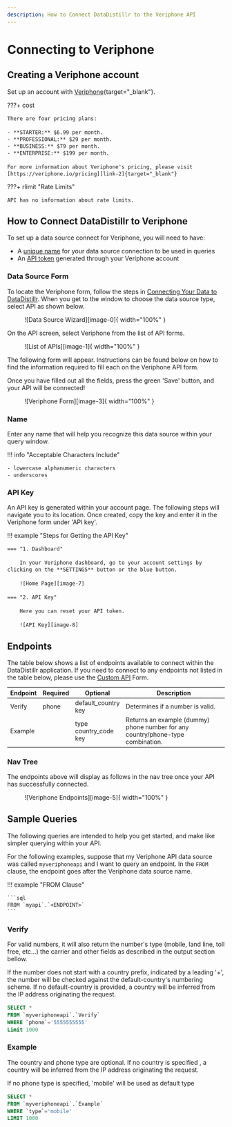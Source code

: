 ```yaml
---
description: How to Connect DataDistillr to the Veriphone API
---
```


# Connecting to Veriphone

## Creating a Veriphone account
Set up an account with [Veriphone][link-1]{target="_blank"}.

???+ cost

    There are four pricing plans:
    
    - **STARTER:** $6.99 per month.
    - **PROFESSIONAL:** $29 per month.
    - **BUSINESS:** $79 per month.
    - **ENTERPRISE:** $199 per month.

    For more information about Veriphone's pricing, please visit [https://veriphone.io/pricing][link-2]{target="_blank"}

???+ rlimit "Rate Limits"
    
    API has no information about rate limits.
    
## How to Connect DataDistillr to Veriphone
To set up a data source connect for Veriphone, you will need to have:

- A [unique name](#name) for your data source connection to be used in queries
- An [API token](#api-key) generated through your Veriphone account

### Data Source Form
To locate the Veriphone form, follow the steps in [Connecting Your Data to DataDistillr](../../). When you get to the window to choose the data source type, select API as shown below.

<figure markdown>
  ![Data Source Wizard][image-0]{ width="100%" }
</figure>


On the API screen, select Veriphone from the list of API forms.

<figure markdown>
  ![List of APIs][image-1]{ width="100%" }
</figure>



The following form will appear. Instructions can be found below on how to find the information required to fill each on the Veriphone API form.

Once you have filled out all the fields, press the green 'Save' button, and your API will be connected!

<figure markdown>
  ![Veriphone Form][image-3]{ width="100%" }
</figure>

### Name
Enter any name that will help you recognize this data source within your query window.

!!! info "Acceptable Characters Include"

    - lowercase alphanumeric characters
    - underscores


### API Key
An API key is generated within your account page. The following steps will navigate you to its location. Once created, copy the key and enter it in the Veriphone form under 'API key'.

!!! example "Steps for Getting the API Key"

    === "1. Dashboard"

        In your Veriphone dashboard, go to your account settings by clicking on the **SETTINGS** button or the blue button.
    
        ![Home Page][image-7]

    === "2. API Key"

        Here you can reset your API token.    

        ![API Key][image-8]
        



## Endpoints
The table below shows a list of endpoints available to connect within the DataDistillr application. If you need to connect to any endpoints not listed in the table below, please use the [Custom API](custom-apis.md) Form.

| Endpoint | Required | Optional                    | Description                                                                     |
|----------|----------|-----------------------------|---------------------------------------------------------------------------------|
| Verify   | phone    | default_country<br>key      | Determines if a number is valid.                                                |
| Example  |          | type<br>country_code<br>key | Returns an example (dummy) phone number for any country/phone-type combination. |


### Nav Tree
The endpoints above will display as follows in the nav tree once your API has successfully connected.

<figure markdown>
  ![Veriphone Endpoints][image-5]{ width="100%" }
</figure>

## Sample Queries
The following queries are intended to help you get started, and make like simpler querying within your API.

For the following examples, suppose that my Veriphone API data source was called `myveriphoneapi` and I want to query an endpoint. In the `FROM` clause, the endpoint goes after the Veriphone data source name.

!!! example "FROM Clause"

    ```sql
    FROM `myapi`.`<ENDPOINT>`
    ```

### Verify
For valid numbers, it will also return the number's type (mobile, land line, toll free, etc...) the carrier and other fields as described in the output section bellow.

If the number does not start with a country prefix, indicated by a leading '+', the number will be checked against the default-country's numbering scheme. If no default-country is provided, a country will be inferred from the IP address originating the request.

```sql
SELECT * 
FROM `myveriphoneapi`.`Verify`
WHERE `phone`='5555555555'
Limit 1000
```

### Example
The country and phone type are optional. If no country is specified , a country will be inferred from the IP address originating the request.

If no phone type is specified, 'mobile' will be used as default type

```sql
SELECT * 
FROM `myveriphoneapi`.`Example`
WHERE `type`='mobile'
LIMIT 1000
```


[image-0]: ../../img/api/data-source-wizard-api-light.png "Data Source Wizard"
[image-1]: ../../img/api/veriphone/choose-form-veriphone-light.png "API Data Source selection"
[image-2]: ../../img/api/veriphone/choose-form-veriphone-dark.png "API Data Source selection"
[image-3]: ../../img/api/veriphone/veriphone-form-light.png "Veriphone form"
[image-4]: ../../img/api/veriphone/veriphone-form-dark.png "Veriphone form"
[image-5]: ../../img/api/veriphone/veriphone-nav-tree-light.png "Veriphone endpoints in query page nav tree sidebar"
[image-6]: ../../img/api/veriphone/veriphone-nav-tree-dark.png "Veriphone endpoints in query page nav tree sidebar"
[image-7]: ../../img/api/veriphone/veriphone-dashboard.png "Veriphone account dashboard"
[image-8]: ../../img/api/veriphone/veriphone-settings-censored.png "Account settings"

[link-1]: https://veriphone.io/#page-top "Veriphone home page" 
[link-2]: https://veriphone.io/pricing "Veriphone pricing" 